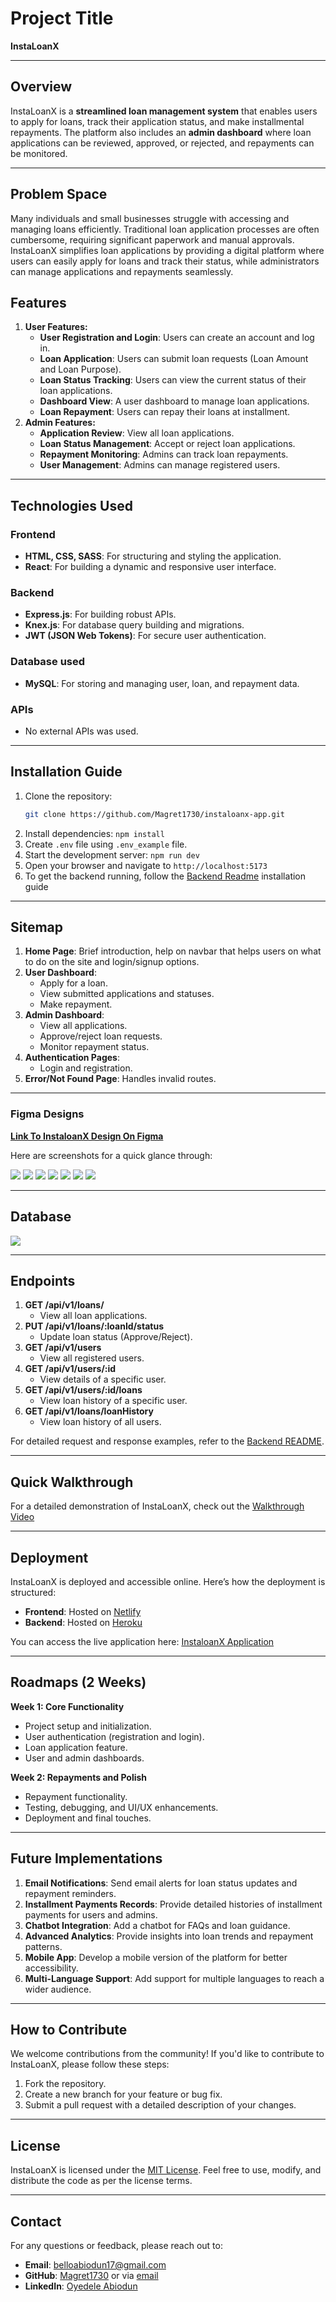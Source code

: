 # Project Title

**InstaLoanX**

---

## Overview

InstaLoanX is a **streamlined loan management system** that enables users to apply for loans, track their application status, and make installmental repayments. The platform also includes an **admin dashboard** where loan applications can be reviewed, approved, or rejected, and repayments can be monitored.

---

## Problem Space

Many individuals and small businesses struggle with accessing and managing loans efficiently. Traditional loan application processes are often cumbersome, requiring significant paperwork and manual approvals. InstaLoanX simplifies loan applications by providing a digital platform where users can easily apply for loans and track their status, while administrators can manage applications and repayments seamlessly.

## Features

1. **User Features:**
   - **User Registration and Login**: Users can create an account and log in.
   - **Loan Application**: Users can submit loan requests (Loan Amount and Loan Purpose).
   - **Loan Status Tracking**: Users can view the current status of their loan applications.
   - **Dashboard View**: A user dashboard to manage loan applications.
   - **Loan Repayment**: Users can repay their loans at installment.
2. **Admin Features:**
   - **Application Review**: View all loan applications.
   - **Loan Status Management**: Accept or reject loan applications.
   - **Repayment Monitoring**: Admins can track loan repayments.
   - **User Management**: Admins can manage registered users.

---

## Technologies Used

### Frontend

- **HTML, CSS, SASS**: For structuring and styling the application.
- **React**: For building a dynamic and responsive user interface.

### Backend

- **Express.js**: For building robust APIs.
- **Knex.js**: For database query building and migrations.
- **JWT (JSON Web Tokens)**: For secure user authentication.

### Database used

- **MySQL**: For storing and managing user, loan, and repayment data.

### APIs

- No external APIs was used.

---

## Installation Guide

1. Clone the repository:
   ```bash
   git clone https://github.com/Magret1730/instaloanx-app.git
   ```
2. Install dependencies:
   `npm install`
3. Create `.env` file using `.env_example` file.
4. Start the development server:
   `npm run dev`
5. Open your browser and navigate to
   `http://localhost:5173`
6. To get the backend running, follow the [Backend Readme](https://github.com/Magret1730/instaloanx-api-app) installation guide

---

## Sitemap

1. **Home Page**: Brief introduction, help on navbar that helps users on what to do on the site and login/signup options.
2. **User Dashboard**:
   - Apply for a loan.
   - View submitted applications and statuses.
   - Make repayment.
3. **Admin Dashboard**:
   - View all applications.
   - Approve/reject loan requests.
   - Monitor repayment status.
4. **Authentication Pages**:
   - Login and registration.
5. **Error/Not Found Page**: Handles invalid routes.

---

### Figma Designs

**[Link To InstaloanX Design On Figma](https://www.figma.com/design/u2gKS7ifPagYso0AEHiyUq/InstaloanX?node-id=0-1&t=9CRpjgKD7NpSBltD-1)**

Here are screenshots for a quick glance through:

![](./readme-images/frontpage.png)
![](./readme-images/usersPage.png)
![](./readme-images/adminPage.png)
![](./readme-images/registerPage.png)
![](./readme-images/loginPage.png)
![](./readme-images/loanApply.png)
![](./readme-images/loanRepay.png)

---

## Database

![](./readme-images/final_db.png)

---

## Endpoints

1. **GET /api/v1/loans/**
   - View all loan applications.
2. **PUT /api/v1/loans/:loanId/status**
   - Update loan status (Approve/Reject).
3. **GET /api/v1/users**
   - View all registered users.
4. **GET /api/v1/users/:id**
   - View details of a specific user.
5. **GET /api/v1/users/:id/loans**
   - View loan history of a specific user.
6. **GET /api/v1/loans/loanHistory**
   - View loan history of all users.

For detailed request and response examples, refer to the [Backend README](https://github.com/Magret1730/instaloanx-app/blob/develop/README.md).

---

## Quick Walkthrough

For a detailed demonstration of InstaLoanX, check out the [Walkthrough Video](https://youtu.be/kvF3to6XBpQ)

---

## Deployment

InstaLoanX is deployed and accessible online. Here’s how the deployment is structured:

- **Frontend**: Hosted on [Netlify](https://instaloanx.netlify.app/)
- **Backend**: Hosted on [Heroku](https://instaloanx-3b9381667c7d.herokuapp.com/)


You can access the live application here: [InstaloanX Application](https://instaloanx.netlify.app/)

---

## Roadmaps (2 Weeks)

**Week 1: Core Functionality**

- Project setup and initialization.
- User authentication (registration and login).
- Loan application feature.
- User and admin dashboards.

**Week 2: Repayments and Polish**

- Repayment functionality.
- Testing, debugging, and UI/UX enhancements.
- Deployment and final touches.

---

## Future Implementations

1. **Email Notifications**: Send email alerts for loan status updates and repayment reminders.
2. **Installment Payments Records**: Provide detailed histories of installment payments for users and admins.
3. **Chatbot Integration**: Add a chatbot for FAQs and loan guidance.
4. **Advanced Analytics**: Provide insights into loan trends and repayment patterns.
5. **Mobile App**: Develop a mobile version of the platform for better accessibility.
6. **Multi-Language Support**: Add support for multiple languages to reach a wider audience.

---

## How to Contribute

We welcome contributions from the community! If you'd like to contribute to InstaLoanX, please follow these steps:

1. Fork the repository.
2. Create a new branch for your feature or bug fix.
3. Submit a pull request with a detailed description of your changes.

---

## License

InstaLoanX is licensed under the [MIT License](./LICENSE). Feel free to use, modify, and distribute the code as per the license terms.

---

## Contact

For any questions or feedback, please reach out to:

- **Email**: [belloabiodun17@gmail.com](mailto:belloabiodun17@gmail.com)
- **GitHub**: [Magret1730](https://github.com/Magret1730) or via [email](belloabiodun17@gmail.com)
- **LinkedIn**: [Oyedele Abiodun](https://www.linkedin.com/in/oyedele-abiodun/)
